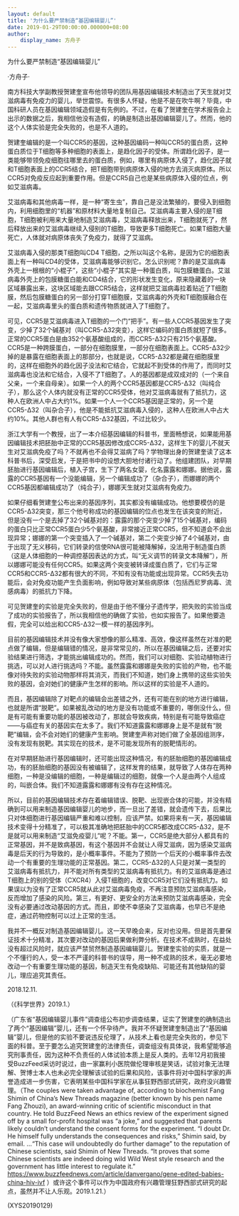 ```yaml
---
layout: default
title: '为什么要严禁制造“基因编辑婴儿”'
date: 2019-01-29T00:00:00.000000+08:00
author:
    display_name: 方舟子
---
```


为什么要严禁制造“基因编辑婴儿”

·方舟子·

南方科技大学副教授贺建奎宣布他领导的团队用基因编辑技术制造出了天生就对艾滋病毒有免疫力的婴儿，举世震惊。有很多人怀疑，他是不是在吹牛啊？毕竟，中国科研人员在基因编辑领域造假是有先例的。不过，在看了贺建奎在学术报告会上出示的数据之后，我相信他没有造假，的确是制造出基因编辑婴儿了。然而，他的这个人体实验是完全失败的，也是不人道的。

贺建奎编辑的是一个叫CCR5的基因，这种基因编码一种叫CCR5的蛋白质，这种蛋白质位于T细胞等多种细胞的表面上，是趋化因子的受体。所谓趋化因子，是一类能够带领免疫细胞往哪里去的蛋白质，例如，哪里有病原体入侵了，趋化因子就和T细胞表面上的CCR5结合，把T细胞带到病原体入侵的地方去消灭病原体。所以CCR5对免疫反应起到重要作用。但是CCR5自己也是某些病原体入侵的位点，例如艾滋病毒。

艾滋病毒和其他病毒一样，是一种“寄生虫”，靠自己是没法繁殖的，要侵入到细胞内，利用细胞里的“机器”和原材料大量地复制自己。艾滋病毒主要入侵的是T细胞，T细胞被利用来大量地制造艾滋病毒，艾滋病毒释放出来，T细胞就死了，然后释放出来的艾滋病毒继续入侵别的T细胞，导致更多T细胞死亡。如果T细胞大量死亡，人体就对病原体丧失了免疫力，就得了艾滋病。

艾滋病毒入侵的那类T细胞叫CD4 T细胞，之所以叫这个名称，是因为它的细胞表面上有一种叫CD4的受体，艾滋病毒能够识别它。怎么识别呢？靠的是艾滋病毒外壳上一根根的“小棍子”，这些“小棍子”其实是一种蛋白质，叫包膜糖蛋白。艾滋病毒外壳上的包膜糖蛋白能和CD4结合，它的形状发生变化，原来隐藏着的一块区域暴露出来，这块区域能去跟CCR5结合，这样就把艾滋病毒拉着贴近了T细胞膜，然后包膜糖蛋白的另一部分打穿T细胞膜，艾滋病毒的外壳和T细胞膜融合在一起，艾滋病毒里头的蛋白质和遗传物质就进入了T细胞了。

可见，CCR5是艾滋病毒进入T细胞的一个门“把手”。有一些人CCR5基因发生了突变，少掉了32个碱基对（叫CCR5-Δ32突变），这样它编码的蛋白质就短了很多。正常的CCR5蛋白是由352个氨基酸组成的，而CCR5-Δ32只有215个氨基酸。CCR5是一种跨膜蛋白，一部分在细胞膜里，一部分在细胞表面上。CCR5-Δ32少掉的是暴露在细胞表面上的那部分，也就是说，CCR5-Δ32都是藏在细胞膜里的，这样在细胞外的趋化因子没法和它结合，它就起不到受体的作用了，而同时艾滋病毒也没法和它结合，入侵不了T细胞了。人的基因都是成双成对的（一个来自父亲，一个来自母亲）。如果一个人的两个CCR5基因都是CCR5-Δ32（叫纯合子），那么这个人体内就没有正常的CCR5受体，他对艾滋病毒就有了抵抗力，这种人在欧洲人中占大约1%。如果一个人一个CCR5基因是正常的，另一个是CCR5-Δ32（叫杂合子），他是不能抵抗艾滋病毒入侵的，这种人在欧洲人中占大约10%。其他人群也有人有CCR5-Δ32基因，不过比较少。

浙江大学有一个教授，出了一本介绍基因编辑的科普书，里面畅想说，如果能用基因编辑技术把胚胎中正常的CCR5基因修改成CCR5-Δ32，这样生下的婴儿不就天生对艾滋病免疫了吗？不就再也不会得艾滋病了吗？学物理出身的贺建奎读了这本科普书后，深受启发，于是把书中的设想大胆地付诸行动了。他组建团队，对早期胚胎进行基因编辑后，植入子宫，生下了两名女婴，化名露露和娜娜。据他说，露露的CCR5基因有一个没能编辑，另一个编辑成功了（杂合子），而娜娜的两个CCR5基因都编辑成功了（纯合子），娜娜天生就对艾滋病有免疫力。

如果仔细看贺建奎公布出来的基因序列，其实都没有编辑成功。他想要模仿的是CCR5-Δ32突变，那三个他号称成功的基因编辑的位点也发生在该突变的附近，但是没有一个是去掉了32个碱基对的：露露的那个突变少掉了15个碱基对，编码的蛋白只比正常CCR5蛋白少5个氨基酸，非常接近正常CCR5，但不知道会不会出现异常；娜娜的第一个突变插入了一个碱基对，第二个突变少掉了4个碱基对，由于出现了无义移码，它们转录的信使RNA很可能被降解掉，没法用于制造蛋白质（这是人体细胞的一种调控基因表达的方式，叫“无义调节的转录文本降解”），所以娜娜可能没有任何CCR5。如果这两个突变被转译成蛋白质了，它们与正常CCR5和CCR5-Δ32都有很大的不同，不知有没有功能或出现异常。CCR5失去功能后，会对免疫功能产生负面影响，例如导致对某些病原体（包括西尼罗病毒、流感病毒）的抵抗力下降。

可见贺建奎的实验是完全失败的，但是由于他不懂分子遗传学，把失败的实验当成了成功的实验报告了，所以我相信他的确做了实验，也如实报告了。如果他要造假，完全可以给出和CCR5-Δ32一模一样的基因序列。

目前的基因编辑技术并没有像大家想像的那么精准、高效，像这样虽然在对准的靶点做了编辑，但是编辑错的情况，是非常常见的，所以在基因编辑之后，还要对实验结果进行筛选，才能挑出编辑成功的。然而，我们可以对细胞、实验动植物进行挑选，可以对人进行挑选吗？不能。虽然露露和娜娜是失败的实验的产物，也不能像对待失败的实验动物那样将其消灭，而我们不知道，她们身上携带的这些实验失败的基因，会对她们的健康产生怎样的影响。所以这样的实验是不人道的。

而且，基因编辑除了对靶点的编辑会出差错之外，还有可能在别的地方进行编辑，也就是所谓“脱靶”。如果被乱改动的地方是没有功能或不重要的，哪倒没什么，但是有可能有重要功能的基因被改动了，那就会导致疾病，特别是有可能导致癌症——与癌症有关的基因实在太多了。我们不知道露露和娜娜身上是不是就有“脱靶”编辑，会不会对她们的健康产生影响。贺建奎声称对她们做了全基因组测序，没有发现有脱靶。其实现在的技术，是不可能发现所有的脱靶情形的。

在对早期胚胎进行基因编辑时，还可能出现这种情况，有的胚胎细胞的基因编辑成功，有的胚胎细胞的基因没有被编辑了，这样发育的结果，就导致了人体存在两种细胞，一种是没编辑的细胞，一种是编辑过的细胞，就像一个人是由两个人组成的，叫嵌合体。我们不知道露露和娜娜有没有存在这种情况。

所以，目前的基因编辑技术存在着编辑错误、脱靶、出现嵌合体的可能，并没有精确到可以用来制造基因编辑婴儿的地步，而一旦出了差错，就会遗传下去，后果比只对体细胞进行基因编辑严重和难以控制，应该严禁。如果将来有一天，基因编辑技术变得十分精准了，可以极其准确地把胚胎中的CCR5都改成CCR5-Δ32，是不是就可以用来制造“艾滋免疫婴儿”呢？不能。第一，CCR5是绝大部分人都具有的正常基因，并不是致病基因，有这个基因并不会就让人得艾滋病，因为感染艾滋病毒是后天的行为导致的，是小概率事件。不能为了预防一个后天的小概率事件去改动一个有重要的生理功能的正常基因。第二，CCR5-Δ32的人只是对某一类型的艾滋病毒有抵抗力，并不能对所有类型的艾滋病毒有抵抗力。有的艾滋病毒是通过T细胞上的别的受体（CXCR4）入侵T细胞的，改变CCR5对它们没有抵抗力。如果误以为没有了正常CCR5就从此对艾滋病毒免疫，不再注意预防艾滋病毒感染，反而增加了感染的风险。第三，有更好、更安全的方法来预防艾滋病毒感染，完全没有必要通过改动基因的方式。而且，即使不幸感染了艾滋病毒，也早已不是绝症，通过药物控制可以过上正常的生活。

我并不一概反对制造基因编辑婴儿。这一天早晚会来，反对也没用。但是首先要保证技术十分精准，其次要对改动的基因后果做利弊分析。在技术不成熟时，在益处没有超过风险时，就应该严禁贸然制造基因编辑婴儿。贺建奎实验的实质，就是一个不懂行的人，受一本不严谨的科普书的误导，用一种不成熟的技术，毫无必要地改动一个有重要生理功能的基因，制造天生有免疫缺陷、可能还有其他缺陷的婴儿，理应追究其责任。

2018.12.11.

（《科学世界》2019.1.）

（广东省“基因编辑婴儿事件”调查组公布初步调查结果，证实了贺建奎的确制造出了两个“基因编辑”婴儿，还有一个怀孕待产。我并不怀疑贺建奎制造出了“基因编辑”婴儿，但是他的实验不要说违反伦理了，从技术上看也是完全失败的，参见下面的科普。至于要怎么追究贺建奎的法律责任，调查组没有具体说，我希望能够追究刑事责任，因为这种不负责任的人体试验本质上是反人类的。去年12月初我接受BuzzFeed采访时说过，由一家赢利小医院做伦理审核是笑话，试验对象无法理解、贺博士本人也未必完全理解该试验的后果和风险，该事件将对中国科学家的声誉造成进一步伤害，它表明某些中国科学家在从事狂野西部式研究，政府没兴趣管理。（The couples were taken advantage of, according to biochemist Fang Shimin of China’s New Threads magazine (better known by his pen name Fang Zhouzi), an award-winning critic of scientific misconduct in that country. He told BuzzFeed News an ethics review of the experiment signed off by a small for-profit hospital was “a joke,” and suggested that parents likely couldn’t understand the consent forms for the experiment. “I doubt Dr. He himself fully understands the consequences and risks,” Shimin said, by email. ...“This case will undoubtedly do further damage” to the reputation of Chinese scientists, said Shimin of New Threads. “It proves that some Chinese scientists are indeed doing wild Wild West style research and the government has little interest to regulate it.” https://www.buzzfeednews.com/article/danvergano/gene-edited-babies-china-hiv-ivf ）或许这个事件可以作为中国政府有兴趣管理狂野西部式研究的起点，虽然并不让人乐观。2019.1.21.）

(XYS20190129)

